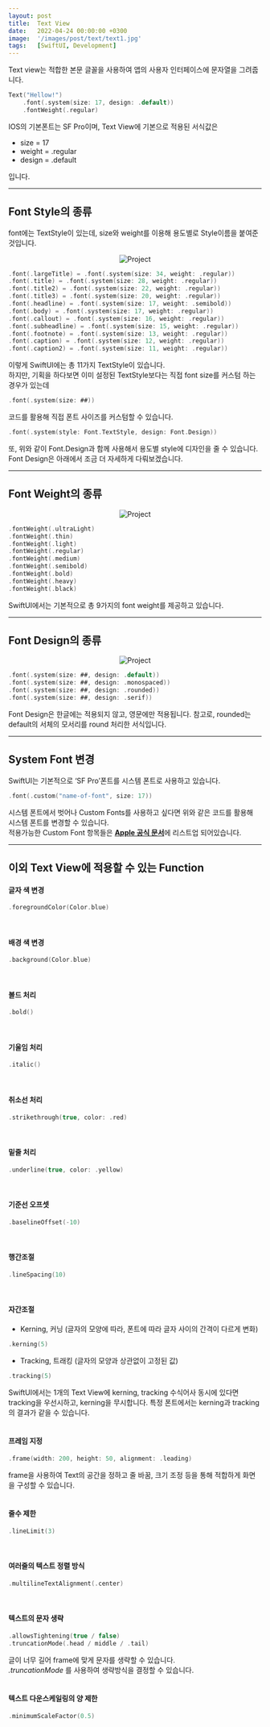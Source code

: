 ```yaml
---
layout: post
title:  Text View
date:   2022-04-24 00:00:00 +0300
image:  '/images/post/text/text1.jpg'
tags:   [SwiftUI, Development]
---
```

Text view는 적합한 본문 글꼴을 사용하여 앱의 사용자 인터페이스에 문자열을 그려줍니다.

```swift
Text("Hellow!")
	.font(.system(size: 17, design: .default))
	.fontWeight(.regular)
```

IOS의 기본폰트는 SF Pro이며, Text View에 기본으로 적용된 서식값은

- size = 17
- weight = .regular
- design = .default

입니다.

***

## Font Style의 종류

font에는 TextStyle이 있는데, size와 weight를 이용해 용도별로 Style이름을 붙여준 것입니다.
<center><img src="/images/post/text/text3.jpg" alt="Project"></center>

```swift
.font(.largeTitle) = .font(.system(size: 34, weight: .regular))
.font(.title) = .font(.system(size: 28, weight: .regular))
.font(.title2) = .font(.system(size: 22, weight: .regular))
.font(.title3) = .font(.system(size: 20, weight: .regular))
.font(.headline) = .font(.system(size: 17, weight: .semibold))
.font(.body) = .font(.system(size: 17, weight: .regular))
.font(.callout) = .font(.system(size: 16, weight: .regular))
.font(.subheadline) = .font(.system(size: 15, weight: .regular))
.font(.footnote) = .font(.system(size: 13, weight: .regular))
.font(.caption) = .font(.system(size: 12, weight: .regular))
.font(.caption2) = .font(.system(size: 11, weight: .regular))
```

이렇게 SwiftUI에는 총 11가지 TextStyle이 있습니다. <br/>
하지만, 기획을 하다보면 이미 설정된 TextStyle보다는 직접 font size를 커스텀 하는 경우가 있는데

```swift
.font(.system(size: ##))
```

코드를 활용해 직접 폰트 사이즈를 커스텀할 수 있습니다.


```swift
.font(.system(style: Font.TextStyle, design: Font.Design))
```
또, 위와 같이 Font.Design과 함께 사용해서 용도별 style에 디자인을 줄 수 있습니다. <br/>
Font Design은 아래에서 조금 더 자세하게 다뤄보겠습니다.

***

## Font Weight의 종류

<center><img src="/images/post/text/text1.jpg" alt="Project"></center>

```swift
.fontWeight(.ultraLight)
.fontWeight(.thin)
.fontWeight(.light)
.fontWeight(.regular)
.fontWeight(.medium)
.fontWeight(.semibold)
.fontWeight(.bold)
.fontWeight(.heavy)
.fontWeight(.black)
```
SwiftUI에서는 기본적으로 총 9가지의 font weight를 제공하고 있습니다.

***

## Font Design의 종류

<center><img src="/images/post/text/text2.jpg" alt="Project"></center>

```swift
.font(.system(size: ##, design: .default))
.font(.system(size: ##, design: .monospaced))
.font(.system(size: ##, design: .rounded))
.font(.system(size: ##, design: .serif))
```
Font Design은 한글에는 적용되지 않고, 영문에만 적용됩니다.
참고로, rounded는 default의 서체의 모서리를 round 처리한 서식입니다.

***

## System Font 변경

SwiftUI는 기본적으로 ‘SF Pro’폰트를 시스템 폰트로 사용하고 있습니다.

```swift
.font(.custom("name-of-font", size: 17))
```

시스템 폰트에서 벗어나 Custom Fonts를 사용하고 싶다면 위와 같은 코드를 활용해 시스템 폰트를 변경할 수 있습니다. <br/>
적용가능한 Custom Font 항목들은 <a href="https://developer.apple.com/fonts/system-fonts/#document"><b>Apple 공식 문서</b></a>에 리스트업 되어있습니다.

***

## 이외 Text View에 적용할 수 있는 Function

#### 글자 색 변경
```swift
.foregroundColor(Color.blue)
```
<br/>

#### 배경 색 변경
```swift
.background(Color.blue)
```
<br/>

#### 볼드 처리
```swift
.bold()
```
<br/>

#### 기울임 처리
```swift
.italic()
```
<br/>

#### 취소선 처리
```swift
.strikethrough(true, color: .red)
```
<br/>

#### 밑줄 처리
```swift
.underline(true, color: .yellow)
```
<br/>

#### 기준선 오프셋
```swift
.baselineOffset(-10)
```
<br/>

#### 행간조절
```swift
.lineSpacing(10)
```
<br/>

#### 자간조절
- Kerning, 커닝 (글자의 모양에 따라, 폰트에 따라 글자 사이의 간격이 다르게 변화)
```swift
.kerning(5)
```

- Tracking, 트래킹 (글자의 모양과 상관없이 고정된 값)
```swift
.tracking(5)
```

SwiftUI에서는 1개의 Text View에 kerning, tracking 수식어사 동시에 있다면 tracking을 우선시하고, kerning을 무시합니다. 특정 폰트에서는 kerning과 tracking의 결과가 같을 수 있습니다.
<br/><br/>

#### 프레임 지정
```swift
.frame(width: 200, height: 50, alignment: .leading)
```
frame을 사용하여 Text의 공간을 정하고 줄 바꿈, 크기 조정 등을 통해 적합하게 화면을 구성할 수 있습니다.
<br/><br/>

#### 줄수 제한

```swift
.lineLimit(3)
```
<br/>

#### 여러줄의 텍스트 정렬 방식

```swift
.multilineTextAlignment(.center)
```
<br/>

#### 텍스트의 문자 생략

```swift
.allowsTightening(true / false)
.truncationMode(.head / middle / .tail)
```

글이 너무 길어 frame에 맞게 문자를 생략할 수 있습니다. <br/>
*.truncationMode* 를 사용하여 생략방식을 결정할 수 있습니다.
<br/><br/>

#### 텍스트 다운스케일링의 양 제한

```swift
.minimumScaleFactor(0.5)
```